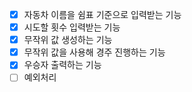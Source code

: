 - [x] 자동차 이름을 쉼표 기준으로 입력받는 기능
- [x] 시도할 횟수 입력받는 기능
- [x] 무작위 값 생성하는 기능
- [x] 무작위 값을 사용해 경주 진행하는 기능
- [x] 우승자 출력하는 기능
- [ ] 예외처리
